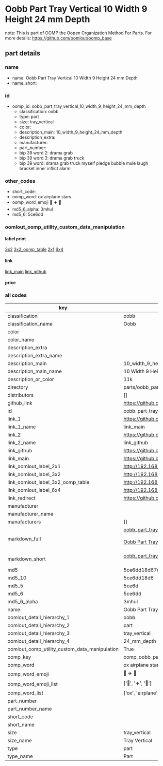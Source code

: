 # Oobb Part Tray Vertical 10 Width 9 Height 24 mm Depth  

note: This is part of OOMP the Oopen Organization Method For Parts. For more details: https://github.com/oomlout/oomp_base

##  part details
  







### name
* name: Oobb Part Tray Vertical 10 Width 9 Height 24 mm Depth
* name_short: 
### id
* oomp_id: oobb_part_tray_vertical_10_width_9_height_24_mm_depth
  * classification: oobb
  * type: part
  * size: tray_vertical
  * color: 
  * description_main: 10_width_9_height_24_mm_depth
  * description_extra: 
  * manufacturer: 
  * part_number: 
  * bip 39 word 2: drama grab
  * bip 39 word 3: drama grab truck
  * bip 39 word: drama grab truck myself pledge bubble mule laugh bracket inner inflict alarm

### other_codes
* short_code: 
* oomp_word: ox airplane stars
* oomp_word_emoji :ox: :airplane: :stars:
* md5_6_alpha: 3mhul
* md5_6: 5ce6dd






### oomlout_oomp_utility_custom_data_manipulation
#### label print
[3x2](http://192.168.1.245:1112/?label=oomp%203mhul)
[3x2_oomp_table](http://192.168.1.108:1112/?label=oomp%203mhul)
[2x1](http://192.168.1.242:1112/?label=oomp%203mhul)
[6x4](http://192.168.1.55:1112/?label=oomp%203mhul)    

#### link

[link_main](https://github.com/oomlout/oomlout_oomp_version_1_messy/tree/main/parts/oobb_part_tray_vertical_10_width_9_height_24_mm_depth) [link_github](https://github.com/oomlout/oomlout_oomp_version_1_messy/tree/main/parts/oobb_part_tray_vertical_10_width_9_height_24_mm_depth)                             

#### price







### all codes 
| key | value |  
| --- | --- |  
| classification | oobb |  
| classification_name | Oobb |  
| color |  |  
| color_name |  |  
| description_extra |  |  
| description_extra_name |  |  
| description_main | 10_width_9_height_24_mm_depth |  
| description_main_name | 10 Width 9 Height 24 mm Depth |  
| description_or_color | 11k |  
| directory | parts/oobb_part_tray_vertical_10_width_9_height_24_mm_depth |  
| distributors | [] |  
| github_link | https://github.com/oomlout/oomlout_oomp_part_src/tree/main/parts/oobb_part_tray_vertical_10_width_9_height_24_mm_depth |  
| id | oobb_part_tray_vertical_10_width_9_height_24_mm_depth |  
| link_1 | https://github.com/oomlout/oomlout_oomp_version_1_messy/tree/main/parts/oobb_part_tray_vertical_10_width_9_height_24_mm_depth |  
| link_1_name | link_main |  
| link_2 | https://github.com/oomlout/oomlout_oomp_version_1_messy/tree/main/parts/oobb_part_tray_vertical_10_width_9_height_24_mm_depth |  
| link_2_name | link_github |  
| link_github | https://github.com/oomlout/oomlout_oomp_version_1_messy/tree/main/parts/oobb_part_tray_vertical_10_width_9_height_24_mm_depth |  
| link_main | https://github.com/oomlout/oomlout_oomp_version_1_messy/tree/main/parts/oobb_part_tray_vertical_10_width_9_height_24_mm_depth |  
| link_oomlout_label_2x1 | http://192.168.1.242:1112/?label=oomp%203mhul |  
| link_oomlout_label_3x2 | http://192.168.1.245:1112/?label=oomp%203mhul |  
| link_oomlout_label_3x2_oomp_table | http://192.168.1.108:1112/?label=oomp%203mhul |  
| link_oomlout_label_6x4 | http://192.168.1.55:1112/?label=oomp%203mhul |  
| link_redirect | https://github.com/oomlout/oomlout_oomp_version_1_messy/tree/main/parts/oobb_part_tray_vertical_10_width_9_height_24_mm_depth |  
| manufacturer |  |  
| manufacturer_name |  |  
| manufacturers | [] |  
| markdown_full | [oobb_part_tray_vertical_10_width_9_height_24_mm_depth](none)<br>[](none)<br>[Oobb Part Tray Vertical 10 Width 9 Height 24 Mm Depth](none)<br><br> |  
| markdown_short | [oobb_part_tray_vertical_10_width_9_height_24_mm_depth](none)<br><br> |  
| md5 | 5ce6dd18d67d922875534925d2595211 |  
| md5_10 | 5ce6dd18d6 |  
| md5_5 | 5ce6d |  
| md5_6 | 5ce6dd |  
| md5_6_alpha | 3mhul |  
| name | Oobb Part Tray Vertical 10 Width 9 Height 24 mm Depth |  
| oomlout_detail_hierarchy_1 | oobb |  
| oomlout_detail_hierarchy_2 | part |  
| oomlout_detail_hierarchy_3 | tray_vertical |  
| oomlout_detail_hierarchy_4 | 24_mm_depth |  
| oomlout_oomp_utility_custom_data_manipulation | True |  
| oomp_key | oomp_oobb_part_tray_vertical_10_width_9_height_24_mm_depth |  
| oomp_word | ox airplane stars |  
| oomp_word_emoji | :ox: :airplane: :stars: |  
| oomp_word_emoji_list | [':ox:', ':airplane:', ':stars:'] |  
| oomp_word_list | ['ox', 'airplane', 'stars'] |  
| part_number |  |  
| part_number_name |  |  
| short_code |  |  
| short_name |  |  
| size | tray_vertical |  
| size_name | Tray Vertical |  
| type | part |  
| type_name | Part |  
